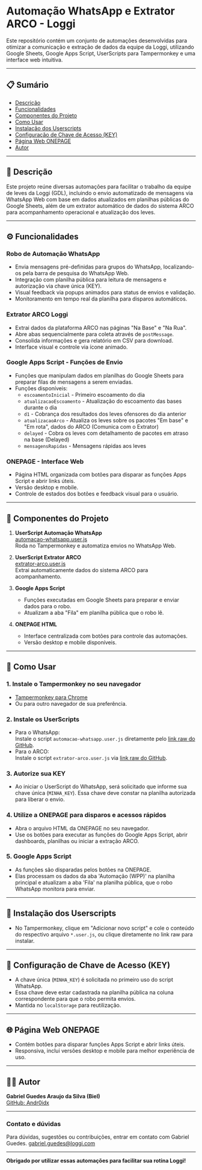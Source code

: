 # Automação WhatsApp e Extrator ARCO - Loggi

Este repositório contém um conjunto de automações desenvolvidas para otimizar a comunicação e extração de dados da equipe da Loggi, utilizando Google Sheets, Google Apps Script, UserScripts para Tampermonkey e uma interface web intuitiva.

---

## 📋 Sumário

- [Descrição](#descrição)  
- [Funcionalidades](#funcionalidades)  
- [Componentes do Projeto](#componentes-do-projeto)  
- [Como Usar](#como-usar)  
- [Instalação dos Userscripts](#instalação-dos-userscripts)  
- [Configuração de Chave de Acesso (KEY)](#configuração-de-chave-de-acesso-key)  
- [Página Web ONEPAGE](#página-web-onepage)  
- [Autor](#autor)  

---

## 📖 Descrição

Este projeto reúne diversas automações para facilitar o trabalho da equipe de leves da Loggi (GDL), incluindo o envio automatizado de mensagens via WhatsApp Web com base em dados atualizados em planilhas públicas do Google Sheets, além de um extrator automático de dados do sistema ARCO para acompanhamento operacional e atualização dos leves.

---

## ⚙️ Funcionalidades

### Robo de Automação WhatsApp

- Envia mensagens pré-definidas para grupos do WhatsApp, localizando-os pela barra de pesquisa do WhatsApp Web.  
- Integração com planilha pública para leitura de mensagens e autorização via chave única (KEY).  
- Visual feedback via popups animados para status de envios e validação.  
- Monitoramento em tempo real da planilha para disparos automáticos.

### Extrator ARCO Loggi

- Extrai dados da plataforma ARCO nas páginas "Na Base" e "Na Rua".  
- Abre abas sequencialmente para coleta através de `postMessage`.  
- Consolida informações e gera relatório em CSV para download.  
- Interface visual e controle via ícone animado.

### Google Apps Script - Funções de Envio

- Funções que manipulam dados em planilhas do Google Sheets para preparar filas de mensagens a serem enviadas.  
- Funções disponíveis:  
  - `escoamentoInicial` - Primeiro escoamento do dia  
  - `atualizacaoEscoamento` - Atualização do escoamento das bases durante o dia
  - `d1` - Cobrança dos resultados dos leves ofensores do dia anterior
  - `atualizacaoArco` - Atualiza os leves sobre os pacotes "Em base" e "Em rota", dados do ARCO (Comunica com o Extrator)
  - `delayed` - Cobra os leves com detalhamento de pacotes em atraso na base (Delayed)
  - `mensagensRapidas` - Mensagens rápidas aos leves

### ONEPAGE - Interface Web

- Página HTML organizada com botões para disparar as funções Apps Script e abrir links úteis.  
- Versão desktop e mobile.
- Controle de estados dos botões e feedback visual para o usuário.

---

## 🧩 Componentes do Projeto

1. **UserScript Automação WhatsApp**  
   [automacao-whatsapp.user.js](https://github.com/Andr0idx/Automacoes/blob/main/automacao-whatsapp.user.js)  
   Roda no Tampermonkey e automatiza envios no WhatsApp Web.

2. **UserScript Extrator ARCO**  
   [extrator-arco.user.js](https://github.com/Andr0idx/Automacoes/blob/main/extrator-arco.user.js)  
   Extrai automaticamente dados do sistema ARCO para acompanhamento.

3. **Google Apps Script**  
   - Funções executadas em Google Sheets para preparar e enviar dados para o robo.  
   - Atualizam a aba "Fila" em planilha pública que o robo lê.

4. **ONEPAGE HTML**  
   - Interface centralizada com botões para controle das automações.  
   - Versão desktop e mobile disponíveis.

---

## 🚀 Como Usar

### 1. Instale o Tampermonkey no seu navegador

- [Tampermonkey para Chrome](https://chrome.google.com/webstore/detail/tampermonkey/dhdgffkkebhmkfjojejmpbldmpobfkfo)  
- Ou para outro navegador de sua preferência.

### 2. Instale os UserScripts

- Para o WhatsApp:  
  Instale o script `automacao-whatsapp.user.js` diretamente pelo [link raw do GitHub](https://raw.githubusercontent.com/Andr0idx/Automacoes/main/automacao-whatsapp.user.js).
- Para o ARCO:  
  Instale o script `extrator-arco.user.js` via [link raw do GitHub](https://raw.githubusercontent.com/Andr0idx/Automacoes/main/extrator-arco.user.js).

### 3. Autorize sua KEY

- Ao iniciar o UserScript do WhatsApp, será solicitado que informe sua chave única (`MINHA_KEY`). Essa chave deve constar na planilha autorizada para liberar o envio.

### 4. Utilize a ONEPAGE para disparos e acessos rápidos

- Abra o arquivo HTML da ONEPAGE no seu navegador.  
- Use os botões para executar as funções do Google Apps Script, abrir dashboards, planilhas ou iniciar a extração ARCO.

### 5. Google Apps Script

- As funções são disparadas pelos botões na ONEPAGE.  
- Elas processam os dados da aba 'Automação (WPP)' na planilha principal e atualizam a aba 'Fila' na planilha pública, que o robo WhatsApp monitora para enviar.

---

## 🔧 Instalação dos Userscripts

- No Tampermonkey, clique em "Adicionar novo script" e cole o conteúdo do respectivo arquivo `*.user.js`, ou clique diretamente no link raw para instalar.

---

## 🔐 Configuração de Chave de Acesso (KEY)

- A chave única (`MINHA_KEY`) é solicitada no primeiro uso do script WhatsApp.  
- Essa chave deve estar cadastrada na planilha pública na coluna correspondente para que o robo permita envios.  
- Mantida no `localStorage` para reutilização.

---

## 🌐 Página Web ONEPAGE

- Contém botões para disparar funções Apps Script e abrir links úteis.  
- Responsiva, inclui versões desktop e mobile para melhor experiência de uso.

---

## 👨‍💻 Autor

**Gabriel Guedes Araujo da Silva (Biel)**  
[GitHub: Andr0idx](https://github.com/Andr0idx)

---


### Contato e dúvidas

Para dúvidas, sugestões ou contribuições, entrar em contato com Gabriel Guedes.
gabriel.guedes@loggi.com

---

**Obrigado por utilizar essas automações para facilitar sua rotina Loggi!**

